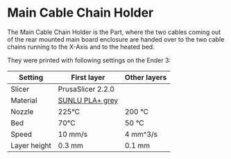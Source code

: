 # Main Cable Chain Holder

The Main Cable Chain Holder is the Part, where the two cables coming out of the rear mounted 
main board enclosure are handed over to the two cable chains running to the X-Axis and to the 
heated bed.

They were printed with following settings on the Ender 3:

| Setting      | First layer | Other layers |
|------------- |------------ |------------- |
| Slicer       | PrusaSlicer 2.2.0         ||
| Material     | [SUNLU PLA+ grey](https://www.sunlu.com/de/collections/pla-1/products/australia-promotion-pla-plus-1-75mm-filament-multiple-colors-fit-most-fdm-3d-printer?variant=32298094362710)           ||
| Nozzle       | 225°C       | 200 °C       |
| Bed          | 70°C        | 50 °C        |
| Speed        | 10 mm/s     | 4 mm^3/s     |
| Layer height | 0.3 mm      | 0.1 mm       |

